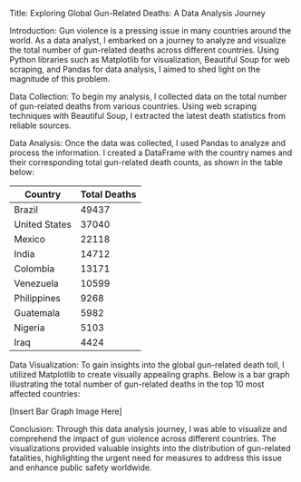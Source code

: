 Title: Exploring Global Gun-Related Deaths: A Data Analysis Journey

Introduction:
Gun violence is a pressing issue in many countries around the world. As a data analyst, I embarked on a journey to analyze and visualize the total number of gun-related deaths across different countries. Using Python libraries such as Matplotlib for visualization, Beautiful Soup for web scraping, and Pandas for data analysis, I aimed to shed light on the magnitude of this problem.

Data Collection:
To begin my analysis, I collected data on the total number of gun-related deaths from various countries. Using web scraping techniques with Beautiful Soup, I extracted the latest death statistics from reliable sources.

Data Analysis:
Once the data was collected, I used Pandas to analyze and process the information. I created a DataFrame with the country names and their corresponding total gun-related death counts, as shown in the table below:

|    Country   |  Total Deaths  |
|--------------|----------------|
|    Brazil    |     49437      |
| United States|     37040      |
|    Mexico    |     22118      |
|     India    |     14712      |
|   Colombia   |     13171      |
|   Venezuela  |     10599      |
| Philippines  |      9268      |
|  Guatemala   |      5982      |
|   Nigeria    |      5103      |
|     Iraq     |      4424      |

Data Visualization:
To gain insights into the global gun-related death toll, I utilized Matplotlib to create visually appealing graphs. Below is a bar graph illustrating the total number of gun-related deaths in the top 10 most affected countries:

[Insert Bar Graph Image Here]

Conclusion:
Through this data analysis journey, I was able to visualize and comprehend the impact of gun violence across different countries. The visualizations provided valuable insights into the distribution of gun-related fatalities, highlighting the urgent need for measures to address this issue and enhance public safety worldwide.
